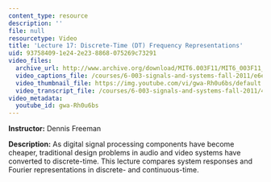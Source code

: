 ```yaml
---
content_type: resource
description: ''
file: null
resourcetype: Video
title: 'Lecture 17: Discrete-Time (DT) Frequency Representations'
uid: 93758409-1e24-2e23-8868-075269c73291
video_files:
  archive_url: http://www.archive.org/download/MIT6.003F11/MIT6_003F11_lec17_300k.mp4
  video_captions_file: /courses/6-003-signals-and-systems-fall-2011/e6e3248d69ee59c3b799f4a2c621402f_gwa-Rh0u6bs.vtt
  video_thumbnail_file: https://img.youtube.com/vi/gwa-Rh0u6bs/default.jpg
  video_transcript_file: /courses/6-003-signals-and-systems-fall-2011/44df893f7ea16f9311027e9f759e6554_gwa-Rh0u6bs.pdf
video_metadata:
  youtube_id: gwa-Rh0u6bs
---
```


**Instructor:** Dennis Freeman

**Description:** As digital signal processing components have become cheaper, traditional design problems in audio and video systems have converted to discrete-time. This lecture compares system responses and Fourier representations in discrete- and continuous-time.